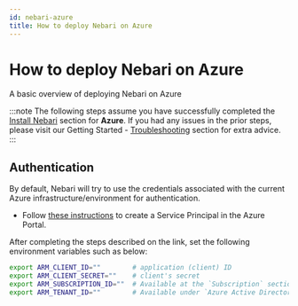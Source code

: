 ```yaml
---
id: nebari-azure
title: How to deploy Nebari on Azure
---
```


# How to deploy Nebari on Azure

A basic overview of deploying Nebari on Azure

:::note
The following steps assume you have successfully completed the [Install Nebari](/started/installing-nebari) section for **Azure**.
If you had any issues in the prior steps, please visit our Getting Started - [Troubleshooting](/started/troubleshooting) section for extra advice.
:::

## Authentication

By default, Nebari will try to use the credentials associated with the current Azure infrastructure/environment for authentication.

- Follow [these instructions](https://registry.terraform.io/providers/hashicorp/azurerm/latest/docs/guides/service_principal_client_secret#creating-a-service-principal-in-the-azure-portal) to create a Service Principal in the Azure Portal.

After completing the steps described on the link, set the following environment variables such as below:

```bash
export ARM_CLIENT_ID=""        # application (client) ID
export ARM_CLIENT_SECRET=""    # client's secret
export ARM_SUBSCRIPTION_ID=""  # Available at the `Subscription` section under the `Overview` tab
export ARM_TENANT_ID=""        # Available under `Azure Active Directories`>`Properties`>`Tenant ID`
```
